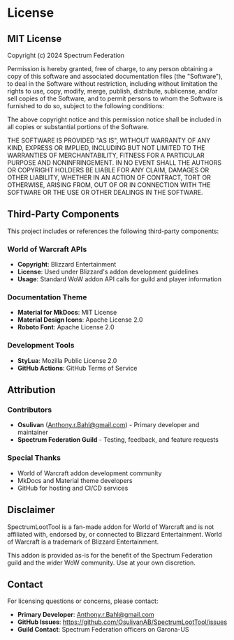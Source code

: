 # License

## MIT License

Copyright (c) 2024 Spectrum Federation

Permission is hereby granted, free of charge, to any person obtaining a copy
of this software and associated documentation files (the "Software"), to deal
in the Software without restriction, including without limitation the rights
to use, copy, modify, merge, publish, distribute, sublicense, and/or sell
copies of the Software, and to permit persons to whom the Software is
furnished to do so, subject to the following conditions:

The above copyright notice and this permission notice shall be included in all
copies or substantial portions of the Software.

THE SOFTWARE IS PROVIDED "AS IS", WITHOUT WARRANTY OF ANY KIND, EXPRESS OR
IMPLIED, INCLUDING BUT NOT LIMITED TO THE WARRANTIES OF MERCHANTABILITY,
FITNESS FOR A PARTICULAR PURPOSE AND NONINFRINGEMENT. IN NO EVENT SHALL THE
AUTHORS OR COPYRIGHT HOLDERS BE LIABLE FOR ANY CLAIM, DAMAGES OR OTHER
LIABILITY, WHETHER IN AN ACTION OF CONTRACT, TORT OR OTHERWISE, ARISING FROM,
OUT OF OR IN CONNECTION WITH THE SOFTWARE OR THE USE OR OTHER DEALINGS IN THE
SOFTWARE.

## Third-Party Components

This project includes or references the following third-party components:

### World of Warcraft APIs
- **Copyright**: Blizzard Entertainment
- **License**: Used under Blizzard's addon development guidelines
- **Usage**: Standard WoW addon API calls for guild and player information

### Documentation Theme
- **Material for MkDocs**: MIT License
- **Material Design Icons**: Apache License 2.0
- **Roboto Font**: Apache License 2.0

### Development Tools
- **StyLua**: Mozilla Public License 2.0
- **GitHub Actions**: GitHub Terms of Service

## Attribution

### Contributors
- **Osulivan** (Anthony.r.Bahl@gmail.com) - Primary developer and maintainer
- **Spectrum Federation Guild** - Testing, feedback, and feature requests

### Special Thanks
- World of Warcraft addon development community
- MkDocs and Material theme developers
- GitHub for hosting and CI/CD services

## Disclaimer

SpectrumLootTool is a fan-made addon for World of Warcraft and is not affiliated with, endorsed by, or connected to Blizzard Entertainment. World of Warcraft is a trademark of Blizzard Entertainment.

This addon is provided as-is for the benefit of the Spectrum Federation guild and the wider WoW community. Use at your own discretion.

## Contact

For licensing questions or concerns, please contact:

- **Primary Developer**: Anthony.r.Bahl@gmail.com
- **GitHub Issues**: https://github.com/OsulivanAB/SpectrumLootTool/issues
- **Guild Contact**: Spectrum Federation officers on Garona-US
